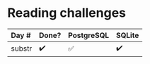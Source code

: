 # Reading challenges

Day #         | Done?              | PostgreSQL      | SQLite
:------------ | :-------------     | :-------------| :-------------
substr        | :heavy_check_mark: |  :white_check_mark: | :heavy_check_mark:

